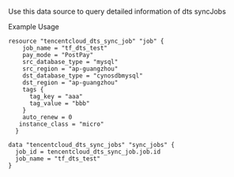 Use this data source to query detailed information of dts syncJobs

Example Usage

```hcl
resource "tencentcloud_dts_sync_job" "job" {
	job_name = "tf_dts_test"
	pay_mode = "PostPay"
	src_database_type = "mysql"
	src_region = "ap-guangzhou"
	dst_database_type = "cynosdbmysql"
	dst_region = "ap-guangzhou"
	tags {
	  tag_key = "aaa"
	  tag_value = "bbb"
	}
	auto_renew = 0
   instance_class = "micro"
  }

data "tencentcloud_dts_sync_jobs" "sync_jobs" {
  job_id = tencentcloud_dts_sync_job.job.id
  job_name = "tf_dts_test"
}
```